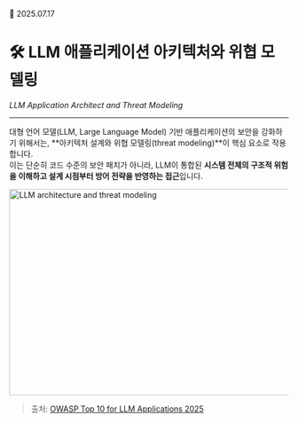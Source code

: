 📅 2025.07.17

# 🛠️ LLM 애플리케이션 아키텍처와 위협 모델링  
*LLM Application Architect and Threat Modeling*

---

대형 언어 모델(LLM, Large Language Model) 기반 애플리케이션의 보안을 강화하기 위해서는, **아키텍처 설계와 위협 모델링(threat modeling)**이 핵심 요소로 작용합니다.  
이는 단순히 코드 수준의 보안 패치가 아니라, LLM이 통합된 **시스템 전체의 구조적 위험을 이해하고 설계 시점부터 방어 전략을 반영하는 접근**입니다.

<img width="695" height="372" alt="LLM architecture and threat modeling" src="https://github.com/user-attachments/assets/d87f5dd4-ac18-499f-934a-4801fb934110" />


> 출처: [OWASP Top 10 for LLM Applications 2025](https://genai.owasp.org/resource/owasp-top-10-for-llm-applications-2025/)  

